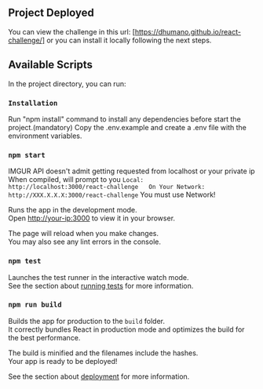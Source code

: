 ## Project Deployed 
You can view the challenge in this url: [https://dhumano.github.io/react-challenge/]
or you can install it locally following the next steps.

## Available Scripts
In the project directory, you can run:

### `Installation`
Run "npm install" command to install any dependencies before start the project.(mandatory)
Copy the .env.example and create a .env file with the environment variables.

### `npm start`
IMGUR API doesn't admit getting requested from localhost or your private ip
When compiled, will prompt to you 
`
Local:            http://localhost:3000/react-challenge  
On Your Network:  http://XXX.X.X.X:3000/react-challenge
`
You must use Network!

Runs the app in the development mode.\
Open [http://your-ip:3000](http://your-ip:3000) to view it in your browser.

The page will reload when you make changes.\
You may also see any lint errors in the console.

### `npm test`

Launches the test runner in the interactive watch mode.\
See the section about [running tests](https://facebook.github.io/create-react-app/docs/running-tests) for more information.

### `npm run build`

Builds the app for production to the `build` folder.\
It correctly bundles React in production mode and optimizes the build for the best performance.

The build is minified and the filenames include the hashes.\
Your app is ready to be deployed!

See the section about [deployment](https://facebook.github.io/create-react-app/docs/deployment) for more information.
